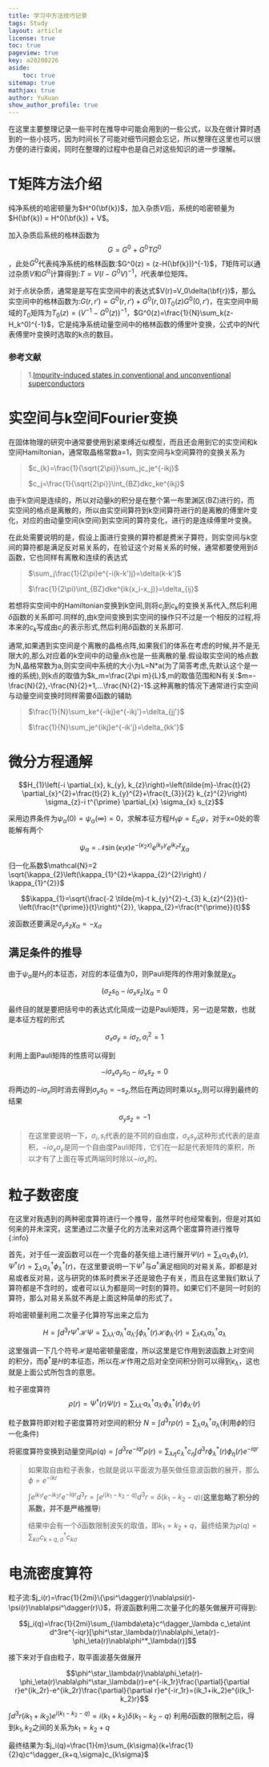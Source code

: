 ```yaml
---
title: 学习中方法技巧记录
tags: Study
layout: article
license: true
toc: true
pageview: true
key: a20200226
aside:
    toc: true
sitemap: true
mathjax: true
author: YuXuan
show_author_profile: true
---
```

在这里主要整理记录一些平时在推导中可能会用到的一些公式，以及在做计算时遇到的一些小技巧，因为时间长了可能对细节问题会忘记，所以整理在这里也可以很方便的进行查阅，同时在整理的过程中也是自己对这些知识的进一步理解。
<!--more-->

# T矩阵方法介绍

纯净系统的哈密顿量为$H^0(\bf{k})$，加入杂质$V$后，系统的哈密顿量为$H(\bf{k}) = H^0(\bf{k}) + V$。

加入杂质后系统的格林函数为$$G = G^0 + G^0 T G^0$$，此处$G^0$代表纯净系统的格林函数:$G^0(z) = (z-H(\bf{k}))^{-1}$，$T$矩阵可以通过杂质$V$和$G^0$计算得到:$T=V(I-G^0V)^{-1}$，$I$代表单位矩阵。

对于点状杂质，通常是是写在实空间中的表达式$V(r)=V_0\delta(\bf{r})$，那么实空间中的格林函数为:$G(r,r') = G^0(r,r') + G^0(r,0)T_0(z)G^0(0,r')$，在实空间中局域的$T_0$矩阵为$T_0(z) = (V^{-1} - G^0(z))^{-1}$，$G^0(z)=\frac{1}{N}\sum_k(z-H_k^0)^{-1}$，它是纯净系统动量空间中的格林函数的傅里叶变换，公式中的N代表傅里叶变换时选取的k点的数目。

### 参考文献

> 1.[Impurity-induced states in conventional and unconventional superconductors]( https://journals.aps.org/rmp/abstract/10.1103/RevModPhys.78.373 )

# 实空间与k空间Fourier变换

在固体物理的研究中通常要使用到紧束缚近似模型，而且还会用到它的实空间和k空间Hamiltonian，通常取晶格常数a=1，则实空间与k空间算符的变换关系为

>  $c_{k}=\frac{1}{\sqrt{2\pi}}\sum_jc_je^{-ikj}$
>
> $c_j=\frac{1}{\sqrt{2\pi}}\int_{BZ}dkc_ke^{ikj}$

由于k空间是连续的，所以对动量k的积分是在整个第一布里渊区(BZ)进行的，而实空间的格点是离散的，所以由实空间算符到k空间算符进行的是离散的傅里叶变化，对应的由动量空间(k空间)到实空间的算符变化，进行的是连续傅里叶变换。

在此处需要说明的是，假设上面进行变换的算符都是费米子算符，则实空间与k空间的算符都是满足反对易关系的，在验证这个对易关系的时候，通常都要使用到$\delta$函数，它也同样有离散和连续的表达式

> $\sum_j\frac{1}{2\pi}e^{-i(k-k')j}=\delta(k-k')$
>
> $\frac{1}{2\pi}\int_{BZ}dke^{ik(x_i-x_j)}=\delta_{ij}$

若想将实空间中的Hamiltonian变换到k空间,则将$c_j$到$c_k$的变换关系代入,然后利用$\delta$函数的关系即可.同样的,由k空间变换到实空间的操作只不过是一个相反的过程,将本来的$c_k$写成由$c_j$的表示形式,然后利用$\delta$函数的关系即可.

通常,如果遇到实空间是个离散的晶格点阵,如果我们的体系在考虑的时候,并不是无限大的,那么对应着的k空间中的动量点k也是一些离散的量.假设取实空间的格点数为N,晶格常数为a,则实空间中系统的大小为L=N*a(为了简答考虑,先默认这个是一维的系统),则k点的取值为$k_m=\frac{2\pi m}{L}$,m的取值范围和N有关:$m=-\frac{N}{2},-\frac{N}{2}+1,...\frac{N}{2}-1$.这种离散的情况下通常进行实空间与动量空间变换时同样需要$\delta$函数的辅助

> $\frac{1}{N}\sum_ke^{-ikj}e^{-ikj'}=\delta_{jj'}$
>
> $\frac{1}{N}\sum_je^{ikj}e^{-ik'j}=\delta_{kk'}$

# 微分方程通解
$$H_{1}\left(-i \partial_{x}, k_{y}, k_{z}\right)=\left(\tilde{m}-\frac{t}{2} \partial_{x}^{2}+\frac{t}{2} k_{y}^{2}+\frac{t_{3}}{2} k_{z}^{2}\right) \sigma_{z}-i t^{\prime} \partial_{x} \sigma_{x} s_{z}$$

采用边界条件为$\psi_\alpha(0)=\psi_\alpha(\infty)=0$，求解本征方程$H_1\psi=E_\alpha\psi$，对于x=0处的零能解有两个

$$\psi_{\alpha}=\mathcal{N} \sin \left(\kappa_{1} x\right) e^{-\left(\kappa_{2} x\right)} e^{i k_{y} y} e^{i k_{z} z} \chi_{\alpha}$$

归一化系数$\mathcal{N}=2 \sqrt{\kappa_{2}\left(\kappa_{1}^{2}+\kappa_{2}^{2}\right) / \kappa_{1}^{2}}$

$$\kappa_{1}=\sqrt{\frac{-2 \tilde{m}-t k_{y}^{2}-t_{3} k_{z}^{2}}{t}-\left(\frac{t^{\prime}}{t}\right)^{2}}, \kappa_{2}=\frac{t^{\prime}}{t}$$

波函数还要满足$\sigma_{y} s_{z} \chi_{\alpha}=-\chi_{\alpha}$

## 满足条件的推导

由于$\psi_\alpha$是$H_1$的本征态，对应的本征值为0，则Pauli矩阵的作用对象就是$\chi_\alpha$

$$(\sigma_zs_0-i\sigma_xs_z)\chi_\alpha=0$$

最终目的就是要把括号中的表达式化简成一边是Pauli矩阵，另一边是常数，也就是本征方程的形式

$$\sigma_x\sigma_y=i\sigma_z,\sigma_i^2=1$$

利用上面Pauli矩阵的性质可以得到

$$-i\sigma_x\sigma_ys_0-i\sigma_xs_z=0$$

将两边的$-i\sigma_x$同时消去得到$\sigma_ys_0=-s_z$,然后在两边同时乘以$s_z$,则可以得到最终的结果

$$\sigma_ys_z=-1$$

> 在这里要说明一下，$\sigma_i,s_i$代表的是不同的自由度，$\sigma_xs_y$这种形式代表的是直积，$-i\sigma_x\sigma_y$是同一个自由度Pauli矩阵，它们在一起是代表矩阵的乘积，所以才有了上面在等式两端同时除以$-i\sigma_x$的。

# 粒子数密度
在这里对我遇到的两种密度算符进行一个推导，虽然平时也经常看到，但是对其如何来的并未深究，这里通过二次量子化的方法来对这两个密度算符进行推导
{:info}

首先，对于任一波函数可以在一个完备的基矢组上进行展开$\Psi(r)=\sum_\lambda a_\lambda\phi_\lambda(r),\Psi^\dagger(r)=\sum_\lambda a^\dagger_\lambda\phi^{*}_\lambda(r)$，在这里要说明一下$\Psi^\dagger$与$a^\dagger$满足相同的对易关系，即都是对易或者反对易，这与研究的体系时费米子还是玻色子有关，而且在这里我们默认了算符都是不含时的，或者可以认为都是同一时刻的算符。如果它们不是同一时刻的算符，那么对易关系就不再是上面这种简单的形式了。

将哈密顿量利用二次量子化算符写出来之后为

$$H=\int d^3r\Psi^\dagger\mathcal{H}\Psi=\sum_{\lambda\lambda'}a_\lambda^\dagger a_{\lambda'}\int\phi^*_\lambda(r)\mathcal{H}\phi_{\lambda'}(r)=\sum_{\lambda}\epsilon_\lambda a^\dagger_\lambda a_\lambda$$

这里强调一下几个符号$\mathcal{H}$是哈密顿量密度，所以这里是它作用到波函数上对空间的积分，而$\phi^\dagger$是$H$的本征态，所以在$\mathcal{H}$作用之后对全空间积分则可以得到$\epsilon_\lambda$，这也就是上面公式所包含的意思。

粒子密度算符
$$\rho(r)=\Psi^\dagger(r)\Psi(r)=\sum_{\lambda\lambda'}a^\dagger_\lambda a_{\lambda'}\phi^*_\lambda(r)\phi_{\lambda'}(r)$$

粒子数算符即对粒子密度算符对空间的积分 $N=\int d^3r\rho(r)=\sum_\lambda a^\dagger_\lambda a_\lambda$(利用$\phi$的归一化条件)

将密度算符变换到动量空间$\rho(q)=\int d^3re^{-iqr}\rho(r)=\sum_{\lambda\eta}c_\lambda^\dagger c_\eta\int d^3r\phi_\lambda^*(r)\phi_\eta(r)e^{-iqr}$

> 如果取自由粒子表象，也就是说以平面波为基矢做任意波函数的展开，那么$\phi=e^{-ikr}$
>
> $\int e^{ik_1r}e^{-ik_2r}e^{-iqr}d^3r=\int e^{i(k_1-k_2-q)}d^3 r=\delta(k_1-k_2-q)$(**这里忽略了积分的系数，并不是严格推导**)
>
> 结果中会有一个$\delta$函数限制波矢的取值，即$k_1=k_2+q$，最终结果为$\rho(q)=\sum_{k\sigma}c^\dagger_{k+q,\sigma}c_{k\sigma}$

# 电流密度算符

粒子流:$j_i(r)=\frac{1}{2mi}\{\psi^\dagger(r)\nabla\psi(r)-\psi(r)\nabla\psi^\dagger(r)\}$，将波函数利用二次量子化的基矢做展开可得到:

$$j_i(q)=\frac{1}{2mi}\sum_{\lambda\eta}c^\dagger_\lambda c_\eta\int d^3re^{-iqr}[\phi^\star_\lambda(r)\nabla\phi_\eta(r)-\phi_\eta(r)\nabla\phi^*_\lambda(r)]$$

接下来对于自由粒子，取平面波基矢做展开

$$\phi^\star_\lambda(r)\nabla\phi_\eta(r)-\phi_\eta(r)\nabla\phi^\star_\lambda(r)=e^{-ik_1r}\frac{\partial}{\partial r}e^{ik_2r}-e^{ik_2r}\frac{\partial}{\partial r}e^{-ir_1r}=(ik_1+ik_2)e^{i(k_1-k_2)r}$$

$\int d^3r(ik_1+ik_2)e^{i(k_1-k_2-q)}=i(k_1+k_2)\delta(k_1-k_2-q)$
利用$\delta$函数的限制之后，得到$k_1,k_2$之间的关系为$k_1=k_2+q$

最终结果为:$j_i(q)=\frac{1}{m}\sum_{k\sigma}(k+\frac{1}{2}q)c^\dagger_{k+q,\sigma}c_{k\sigma}$


